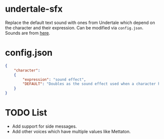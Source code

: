 # undertale-sfx
Replace the default text sound with ones from Undertale which depend on the character and their expression. Can be modified via `config.json`.
Sounds are from [here](https://www.sounds-resource.com/pc_computer/undertale/sound/6275/).

# config.json
```json
{
	"character":
	{
		"expression": "sound effect",
		"DEFAULT": "Doubles as the sound effect used when a character has a DEFAULT expression or whenever the character has an expression that isn't defined here (ie the default case)."
	}
}
```

# TODO List
- Add support for side messages.
- Add other voices which have multiple values like Mettaton.